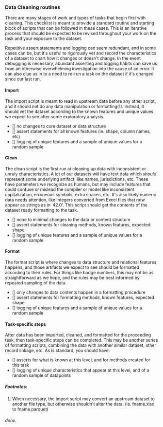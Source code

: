 ### Data Cleaning routines
There are many stages of work and types of tasks that begin first with cleaning.
This checklist is meant to provide a standard routine and starting block of 
scripts that can be followed in these cases. This is an iterative process that 
should be expected to be revised throughout your work on the task and your 
exposure to the dataset.

Repetitive assert statements and logging can seem redundant, and in some cases 
can be, but it's useful to rigorously vet and record the characteristics of a 
dataset to chart how it changes or doesn't change. In the event debugging is 
necessary, abundant asserting and logging habits can save us from an otherwise 
overwhelming investigation into the cause of an error. It can also clue us in 
to a need to re-run a task on the dataset if it's changed since our last run.

#### Import
The import script is meant to read in upstream data before any other script, 
and it should not do any data manipulation or formatting(1). Instead, it should
vet the dataset according to the known features and unique values we expect to see
after some exploratory analysis.
- [] no changes to core dataset or data structure
- [] assert statements for all known features (ie. shape, column names, etc)
- [] logging of unique features and a sample of unique values for a random sample

#### Clean
The clean script is the first run at cleaning up data with inconsistent or 
unruly characteristics. A lot of our datasets will have text data which 
*should* represent some underlying artifact, like names, jurisdictions, etc. 
These have parameters we recognize as humans, but may include features that 
could confuse or mislead the compiler or model like inconsistent 
capitalization, erroneous symbols, extra spaces, etc. It's also likely 
numeric data needs attention, like integers converted from Excel files that 
now appear as strings as in '42.0'. This script should get the contents of the 
dataset ready formatting to the task.
- [] none to minimal changes to the data or content structure
- [] assert statements for cleaning methods, known features, expected shape
- [] logging of unique features and a sample of unique values for a random sample

#### Format
The format script is where changes to data structure and relational features 
happens, and those artifacts we expect to see should be formatted according to 
their rules. For things like badge numbers, this may not be as straightforward 
as we hope, and the rules may be best informed by repeated sampling of the data.
- [] only changes to data contents happen in a formatting procedure
- [] assert statements for formatting methods, known features, expected shape
- [] logging of unique features and a sample of unique values for a random sample 

#### Task-specific steps
After data has been imported, cleaned, and formatted for the proceeding task,
then task-specific steps can be completed. This may be another series of 
formatting scripts, combining the data with another similar dataset,
other record linkage, etc. As is standard, you should have:
- [] asserts for what is known at this level, and for methods created for this task
- [] logging of unique characteristics that appear at this level, and of a random sample of datapoints

##### Footnotes:
1. When necessary, the import script may convert an upstream dataset to another file type,
but otherwise shouldn't alter the data. (ie. fname.xlsx to fname.parquet)

###### done.
